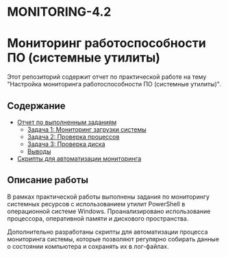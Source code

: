 # MONITORING-4.2
# Мониторинг работоспособности ПО (системные утилиты)

Этот репозиторий содержит отчет по практической работе на тему "Настройка мониторинга работоспособности ПО (системные утилиты)".

## Содержание
- [Отчет по выполненным заданиям](reports/README.md)
  - [Задача 1: Мониторинг загрузки системы](reports/task1.md)
  - [Задача 2: Проверка процессов](reports/task2.md)
  - [Задача 3: Проверка диска](reports/task3.md)
  - [Выводы](reports/conclusion.md)
- [Скрипты для автоматизации мониторинга](scripts/README.md)

## Описание работы
В рамках практической работы выполнены задания по мониторингу системных ресурсов с использованием утилит PowerShell в операционной системе Windows. Проанализировано использование процессора, оперативной памяти и дискового пространства.

Дополнительно разработаны скрипты для автоматизации процесса мониторинга системы, которые позволяют регулярно собирать данные о состоянии компьютера и сохранять их в лог-файлах.
